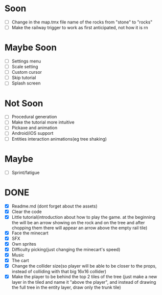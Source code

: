 # Soon
- [ ] Change in the map.tmx file name of the rocks from "stone" to "rocks"
- [ ] Make the railway trigger to work as first anticipated, not how it is rn

# Maybe Soon
- [ ] Settings menu
- [ ] Scale setting
- [ ] Custom cursor
- [ ] Skip tutorial
- [ ] Splash screen

# Not Soon
- [ ] Procedural generation
- [ ] Make the tutorial more intuitive
- [ ] Pickaxe and animation
- [ ] Android/iOS support
- [ ] Entities interaction animations(eg tree shaking)

# Maybe
- [ ] Sprint/fatigue

# DONE
- [x] Readme.md (dont forget about the assets)
- [x] Clear the code
- [x] Little tutorial(introduction about how to play the game. at the beginning the will be an arrow showing on the rock and on the tree and after chopping them there will appear an arrow above the empty rail tile)
- [x] Face the minecart
- [x] SFX
- [x] Own sprites
- [x] Difficulty picking(just changing the minecart's speed)
- [x] Music
- [x] The cart
- [x] Change the collider size(so player will be able to be closer to the props, instead of colliding with that big 16x16 collider)
- [x] Make the player to be behind the top 2 tiles of the tree (just make a new layer in the tiled and name it "above the player", and instead of drawing the full tree in the entity layer, draw only the trunk tile)
